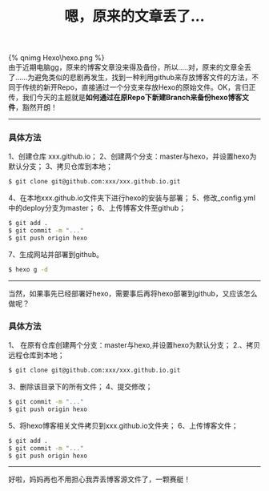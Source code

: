﻿---
title: 嗯，原来的文章丢了...
tag: 噼里啪啦
---

{% qnimg Hexo\hexo.png %}
<br>
由于近期电脑gg，原来的博客文章没来得及备份，所以.....对，原来的文章全丢了......为避免类似的悲剧再发生，找到一种利用github来存放博客文件的方法，不同于传统的新开Repo，直接通过一个分支来存放Hexo的原始文件。OK，言归正传，我们今天的主题就是**如何通过在原Repo下新建Branch来备份hexo博客文件**，豁然开朗！
<!-- more -->

---

### 具体方法

1、创建仓库 xxx.github.io；
2、创建两个分支：master与hexo，并设置hexo为默认分支；
3、拷贝仓库到本地；
``` bash
$ git clone git@github.com:xxx/xxx.github.io.git 
```
4、在本地xxx.github.io文件夹下进行hexo的安装与部署；
5、修改_config.yml中的deploy分支为master；
6、上传博客文件至github；
``` bash
$ git add .
$ git commit -m "..."
$ git push origin hexo
```
7、生成网站并部署到github。
``` bash
$ hexo g -d
```

---

当然，如果事先已经部署好hexo，需要事后再将hexo部署到github，又应该怎么做呢？

### 具体方法

1、 在原有仓库创建两个分支：master与hexo,并设置hexo为默认分支；
2.、拷贝远程仓库到本地；
``` bash
$ git clone git@github.com:xxx/xxx.github.io.git 
```
3、删除该目录下的所有文件；
4、提交修改；
``` bash 
$ git commit -m "..." 
$ git push origin hexo 
```
5、将hexo博客相关文件拷贝到xxx.github.io文件夹；
6、上传博客文件；
``` bash 
$ git add . 
$ git commit -m "..." 
$ git push origin hexo 
```

---

好啦，妈妈再也不用担心我弄丢博客源文件了，一颗赛艇！
